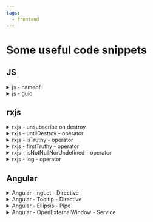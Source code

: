 ```yaml
---
tags:
  - frontend
---
```


# Some useful code snippets

## JS

<details>
    <summary>js - nameof</summary>


	```typescript
	// very simple nameof version to ensure type safety. usage: nameof<User>(‘name’)
	export function nameof<T>(key: keyof T, instance?: T): keyof T {
	  return key;
	}
	```
	
</details>

<details>
  <summary>js - guid</summary>

```typescript
export function guid() {
  function s4() {
    return Math.floor((1 + Math.random()) * 0x10000)
      .toString(16)
      .substring(1);
  }

  return s4() + s4() + "-" + s4() + "-" + s4() + "-" + s4() + "-" + s4() + s4() + s4();
}
```

</details>

## rxjs

<details>
  <summary>rxjs - unsubscribe on destroy</summary>

![unsubscribe on destroy](../assets/on-destroy.png "unsubscribe on destroy")

</details>

<details>
  <summary>rxjs - untilDestroy - operator</summary>

```typescript
import { MonoTypeOperatorFunction, Observable } from "rxjs";
import { takeUntil } from "rxjs/operators";

// create a symbol identify the observable I add to
// the component so it doesn't conflict with anything.
// I need this so I'm able to add the desired behaviour to the component.
export const destroy$ = Symbol("destroy$");

/**
 * An operator that takes until destroy it takes a components this a parameter
 * returns a pipeable RxJS operator.
 */
export const untilDestroy = <T>(component: any): MonoTypeOperatorFunction<T> => {
  const orignalDestroy = component.ngOnDestroy;
  if (orignalDestroy == null) {
    // Angular does not support dynamic added destroy methods
    // so make sure there is one.
    throw new Error("untilDestroy operator needs the component to have an ngOnDestroy method");
  }
  if (component[destroy$] === undefined) {
    // only hookup each component once.
    addDestroyObservableToComponent(component);
  }

  // pipe in the takeUntil destroy$ and return the source unaltered
  return takeUntil<T>(component[destroy$]);
};

/**
 * @internal
 */
export function addDestroyObservableToComponent(component: any) {
  component[destroy$] = new Observable<void>((observer) => {
    // keep track of the original destroy function,
    // the user might do something in there
    const orignalDestroy = component.ngOnDestroy;
    // replace the ngOndestroy
    component.ngOnDestroy = () => {
      // fire off the destroy observable
      observer.next();
      // complete the observable
      observer.complete();
      // and at last, call the original destroy
      orignalDestroy.call(component);
    };
    // return cleanup function.
    return (_: any) => (component[destroy$] = undefined);
  });
}
```

</details>

<details>
  <summary>rxjs - isTruthy - operator</summary>

```typescript
// same behaviour like filter(Boolean) but keeps the type.
// Maybe "is not null nor undefined" check would be better then isTruthy (which e.g. also filters true, '' or 0)
// but for legacy reasons we use that instead.
export function isTruthy<T>(): MonoTypeOperatorFunction<T> {
  return (source$: Observable<null | undefined | T>) => source$.pipe(filter(inputIsTruthy));
}

function inputIsTruthy<T>(input: null | undefined | T): boolean {
  return !!input;
}
```

</details>

<details>
  <summary>rxjs - firstTruthy - operator</summary>

```typescript
function firstTruthy<T>(): MonoTypeOperatorFunction<T> { 
  return input$ => input$.pipe(first(Boolean));
}

```

</details>

<details>
  <summary>rxjs - isNotNullNorUndefined - operator</summary>

```typescript
export function isNotNullNorUndefined<T>(): MonoTypeOperatorFunction<T> {
  return (source$: Observable<null | undefined | T>) => source$.pipe(filter(inputIsNotNullNorUndefined));
}

function inputIsNotNullNorUndefined<T>(input: null | undefined | T): boolean {
  return input !== null && input !== undefined;
}

```

</details>

<details>
  <summary>rxjs - log - operator</summary>

```typescript
export function log<T>(id: string = null, uniqueColor: boolean = true): MonoTypeOperatorFunction<T> {
  const tag = `Stream: ${id || guid()}`;
  let color = `color: #000000;`;

  if (uniqueColor) {
    const r = "88";
    const g = Math.floor(Math.random() * 256).toString(16);
    const b = Math.floor(Math.random() * 256).toString(16);
    color = `color: #${r}${g}${b}`;
  }

  return pipe(
    tap(
      (next) => console.log(`%c[${tag}: Next]`, color, next),
      (error) => console.log(`%c${tag}: Error]`, uniqueColor ? color : "color: #F44336;", error),
      () => console.log(`%c[${tag}: Complete]`, color)
    ),
    finalize(() => console.log(`%c[${tag}: Finalize]`, color))
  );
}
```

## </details>

## Angular

<details>
  <summary>Angular - ngLet - Directive</summary>

```typescript
import { NgModule, Directive, Input, TemplateRef, ViewContainerRef, OnInit } from "@angular/core";

export class NgLetContext {
  $implicit: any = null;
  ngLet: any = null;
}

@Directive({
  selector: "[ngLet]",
})
export class NgLetDirective implements OnInit {
  private _context = new NgLetContext();

  @Input()
  set ngLet(value: any) {
    this._context.$implicit = this._context.ngLet = value;
  }

  constructor(private _vcr: ViewContainerRef, private _templateRef: TemplateRef<NgLetContext>) {}

  ngOnInit() {
    this._vcr.createEmbeddedView(this._templateRef, this._context);
  }
}

@NgModule({
  declarations: [NgLetDirective],
  exports: [NgLetDirective],
})
export class NgLetModule {}
```

</details>

<details>
  <summary>Angular - Tooltip - Directive</summary>

```typescript
import { Directive, ElementRef, Input, OnDestroy, OnInit } from '@angular/core';
import { MatTooltip } from '@angular/material/tooltip';

@Directive({
  selector: '[showTooltipIfTruncated]'
})
export class ShowTooltipIfTruncatedDirective implements OnInit, OnDestroy {

  @Input() rmShowTooltipIfTruncated: 'useInnerText' | '' = '';

  private observer: ResizeObserver | null = null;

  constructor(
    private matTooltip: MatTooltip,
    private elementRef: ElementRef<HTMLElement>,
  ) {
  }

  public ngOnInit(): void {
    const element = this.elementRef.nativeElement;


    setTimeout(() => {
      if (this.rmShowTooltipIfTruncated === 'useInnerText') {
        this.matTooltip.message = element.innerText;
      }

      this.observer = new ResizeObserver(() => {
        this.matTooltip.disabled = element.scrollWidth <= element.clientWidth;
      });

      this.observer.observe(element);
    });
  }

  ngOnDestroy() {
    this.observer?.unobserve(this.elementRef.nativeElement);
  }
}

```

```html

<div class="ellipsis" matTooltip="" showTooltipIfTruncated="useInnerText" [target]="input">my inner text as tooltip</div>

```

</details>

<details>
  <summary>Angular - Ellipsis - Pipe</summary>

```typescript
import { Pipe, PipeTransform } from "@angular/core";

/**
 * Truncates text accordingly
 */
@Pipe({
  name: "ellipsis",
})
export class EllipsisPipe implements PipeTransform {
  transform(str: string, strLength: number = 250): string | null {
    if (str == null) {
      return null;
    }

    const withoutHtml = str.replace(/(<([^>]+)>)/gi, "");

    if (str.length >= strLength) {
      return `${withoutHtml.slice(0, strLength)}...`;
    }

    return withoutHtml;
  }
}
```

</details>

<details>
  <summary>Angular - OpenExternalWindow - Service</summary>

```typescript
import { Inject, Injectable } from "@angular/core";
import { WindowToken } from "src/app/core/window/window";

/**
 * Service to open an external website
 */
@Injectable()
export class OpenExternalWindowService {
  constructor(@Inject(WindowToken) private window: Window) {}

  openExternalWindowService(helpUrl: string): void {
    let url = "";
    if (!/^http[s]?:\/\//.test(helpUrl) && !helpUrl.toLowerCase().startsWith("file://")) {
      url += "https://";
    }

    url += helpUrl;
    this.window.open(url, "_blank");
  }
}
```

</details>
